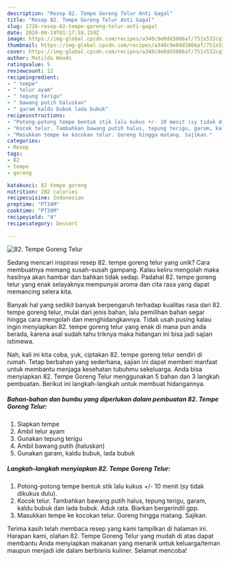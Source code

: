```yaml
---
description: "Resep 82. Tempe Goreng Telur Anti Gagal"
title: "Resep 82. Tempe Goreng Telur Anti Gagal"
slug: 1726-resep-82-tempe-goreng-telur-anti-gagal
date: 2020-09-19T01:17:59.159Z
image: https://img-global.cpcdn.com/recipes/a348c9e0dd3066af/751x532cq70/82-tempe-goreng-telur-foto-resep-utama.jpg
thumbnail: https://img-global.cpcdn.com/recipes/a348c9e0dd3066af/751x532cq70/82-tempe-goreng-telur-foto-resep-utama.jpg
cover: https://img-global.cpcdn.com/recipes/a348c9e0dd3066af/751x532cq70/82-tempe-goreng-telur-foto-resep-utama.jpg
author: Matilda Woods
ratingvalue: 5
reviewcount: 12
recipeingredient:
- " tempe"
- " telur ayam"
- " tepung terigu"
- " bawang putih haluskan"
- " garam kaldu bubuk lada bubuk"
recipeinstructions:
- "Potong-potong tempe bentuk stik lalu kukus +/- 10 menit (sy tidak dikukus dulu)."
- "Kocok telur. Tambahkan bawang putih halus, tepung terigu, garam, kaldu bubuk dan lada bubuk. Aduk rata. Biarkan bergerindil gpp."
- "Masukkan tempe ke kocokan telur. Goreng hingga matang. Sajikan."
categories:
- Resep
tags:
- 82
- tempe
- goreng

katakunci: 82 tempe goreng 
nutrition: 202 calories
recipecuisine: Indonesian
preptime: "PT34M"
cooktime: "PT39M"
recipeyield: "4"
recipecategory: Dessert

---
```



![82. Tempe Goreng Telur](https://img-global.cpcdn.com/recipes/a348c9e0dd3066af/751x532cq70/82-tempe-goreng-telur-foto-resep-utama.jpg)

Sedang mencari inspirasi resep 82. tempe goreng telur yang unik? Cara membuatnya memang susah-susah gampang. Kalau keliru mengolah maka hasilnya akan hambar dan bahkan tidak sedap. Padahal 82. tempe goreng telur yang enak selayaknya mempunyai aroma dan cita rasa yang dapat memancing selera kita.



Banyak hal yang sedikit banyak berpengaruh terhadap kualitas rasa dari 82. tempe goreng telur, mulai dari jenis bahan, lalu pemilihan bahan segar hingga cara mengolah dan menghidangkannya. Tidak usah pusing kalau ingin menyiapkan 82. tempe goreng telur yang enak di mana pun anda berada, karena asal sudah tahu triknya maka hidangan ini bisa jadi sajian istimewa.


Nah, kali ini kita coba, yuk, ciptakan 82. tempe goreng telur sendiri di rumah. Tetap berbahan yang sederhana, sajian ini dapat memberi manfaat untuk membantu menjaga kesehatan tubuhmu sekeluarga. Anda bisa menyiapkan 82. Tempe Goreng Telur menggunakan 5 bahan dan 3 langkah pembuatan. Berikut ini langkah-langkah untuk membuat hidangannya.

<!--inarticleads1-->

##### Bahan-bahan dan bumbu yang diperlukan dalam pembuatan 82. Tempe Goreng Telur:

1. Siapkan  tempe
1. Ambil  telur ayam
1. Gunakan  tepung terigu
1. Ambil  bawang putih (haluskan)
1. Gunakan  garam, kaldu bubuk, lada bubuk




<!--inarticleads2-->

##### Langkah-langkah menyiapkan 82. Tempe Goreng Telur:

1. Potong-potong tempe bentuk stik lalu kukus +/- 10 menit (sy tidak dikukus dulu).
1. Kocok telur. Tambahkan bawang putih halus, tepung terigu, garam, kaldu bubuk dan lada bubuk. Aduk rata. Biarkan bergerindil gpp.
1. Masukkan tempe ke kocokan telur. Goreng hingga matang. Sajikan.




Terima kasih telah membaca resep yang kami tampilkan di halaman ini. Harapan kami, olahan 82. Tempe Goreng Telur yang mudah di atas dapat membantu Anda menyiapkan makanan yang menarik untuk keluarga/teman maupun menjadi ide dalam berbisnis kuliner. Selamat mencoba!

